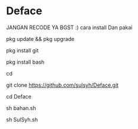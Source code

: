 # Deface
JANGAN RECODE YA BGST :)
cara install 
Dan pakai

pkg update && pkg upgrade

pkg install git 

pkg install bash

cd

git clone https://github.com/sulsyh/Deface.git

cd Deface

sh bahan.sh

sh SulSyh.sh 
